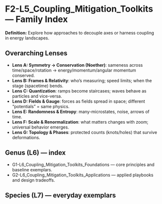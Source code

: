# F2-L5_Coupling_Mitigation_Toolkits — Family Index
**Definition:** Explore how approaches to decouple axes or harness coupling in energy landscapes.

## Overarching Lenses

- **Lens A: Symmetry -> Conservation (Noether)**: sameness across time/space/rotation → energy/momentum/angular momentum conserved.
- **Lens B: Frames & Relativity**: who’s measuring; speed limits; when the stage (spacetime) bends.
- **Lens C: Quantization**: ramps become staircases; waves behave as particles and vice-versa.
- **Lens D: Fields & Gauge**: forces as fields spread in space; different “potentials” = same physics.
- **Lens E: Randomness & Entropy**: many-microstates, noise, arrows of time.
- **Lens F: Scale & Renormalization**: what matters changes with zoom; universal behavior emerges.
- **Lens G: Topology & Phases**: protected counts (knots/holes) that survive deformations.

## Genus (L6) — index
- G1-L6_Coupling_Mitigation_Toolkits_Foundations — core principles and baseline exemplars.
- G2-L6_Coupling_Mitigation_Toolkits_Applications — applied playbooks and design tradeoffs.

## Species (L7) — everyday exemplars
